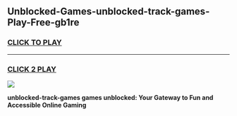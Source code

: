 
## Unblocked-Games-unblocked-track-games-Play-Free-gb1re
<h3>
<a href="https://premium76.site?title=unblocked-track-games&ref=10A">CLICK TO PLAY</a></h3>
<hr>

<h3>
<a href="https://premium76.site?title=unblocked-track-games&ref=10A">CLICK 2 PLAY</a>
  
</h3>

<a href="https://premium76.site?title=unblocked-track-games&ref=10A"><img src="https://clearcache.store/games.png"></a>


**unblocked-track-games games unblocked: Your Gateway to Fun and Accessible Online Gaming**
